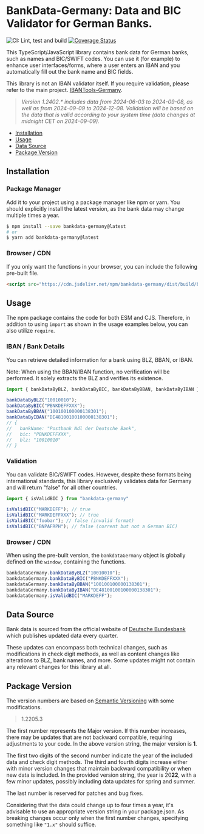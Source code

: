# BankData-Germany: Data and BIC Validator for German Banks.

![CI: Lint, test and build](https://github.com/baumerdev/bankdata-germany/workflows/Lint,%20test%20and%20build/badge.svg?branch=main)
[![Coverage Status](https://coveralls.io/repos/github/baumerdev/bankdata-germany/badge.svg?branch=main)](https://coveralls.io/github/baumerdev/bankdata-germany?branch=main)

This TypeScript/JavaScript library contains bank data for German banks, such
as names and BIC/SWIFT codes. You can use it (for example) to enhance user
interfaces/forms, where a user enters an IBAN and you automatically fill out
the bank name and BIC fields.

This library is not an IBAN validator itself. If you require validation,
please refer to the main project. [IBANTools-Germany](https://baumerdev.github.io/ibantools-germany/).

> _Version 1.2402.* includes data from 2024-06-03 to 2024-09-08, as well as from 2024-09-09 to 2024-12-08. Validation will be based on the data that is valid according to your system time (data changes at midnight CET on 2024-09-09)._

* [Installation](#installation)
* [Usage](#usage)
* [Data Source](#data-source)
* [Package Version](#package-version)

## Installation

### Package Manager

Add it to your project using a package manager like npm or yarn. You should
explicitly install the latest version, as the bank data may change multiple
times a year.

```sh
$ npm install --save bankdata-germany@latest
# or
$ yarn add bankdata-germany@latest
```

### Browser / CDN

If you only want the functions in your browser, you can include the following
pre-built file.

```html
<script src="https://cdn.jsdelivr.net/npm/bankdata-germany/dist/build/browser.js"></script>
```

## Usage

The npm package contains the code for both ESM and CJS. Therefore, in addition
to using `import` as shown in the usage examples below, you can also utilize
`require`.

### IBAN / Bank Details

You can retrieve detailed information for a bank using BLZ, BBAN, or IBAN.

Note: When using the BBAN/IBAN function, no verification will be performed. It
solely extracts the BLZ and verifies its existence.

```javascript
import { bankDataByBLZ, bankDataByBIC, bankDataByBBAN, bankDataByIBAN } from "bankdata-germany"

bankDataByBLZ("10010010");
bankDataByBIC("PBNKDEFFXXX");
bankDataByBBAN("100100100000138301");
bankDataByIBAN("DE48100100100000138301");
// {
//   bankName: "Postbank Ndl der Deutsche Bank",
//   bic: "PBNKDEFFXXX",
//   blz: "10010010"
// }
```

### Validation

You can validate BIC/SWIFT codes. However, despite these formats being
international standards, this library exclusively validates data for Germany
and will return "false" for all other countries.

```javascript
import { isValidBIC } from "bankdata-germany"

isValidBIC("MARKDEFF"); // true
isValidBIC("MARKDEFFXXX"); // true
isValidBIC("foobar"); // false (invalid format)
isValidBIC("BNPAFRPH"); // false (corrent but not a German BIC)
```

### Browser / CDN

When using the pre-built version, the `bankdataGermany` object is globally
defined on the `window`, containing the functions.

```javascript
bankdataGermany.bankDataByBLZ("10010010");
bankdataGermany.bankDataByBIC("PBNKDEFFXXX");
bankdataGermany.bankDataByBBAN("100100100000138301");
bankdataGermany.bankDataByIBAN("DE48100100100000138301");
bankdataGermany.isValidBIC("MARKDEFF");
```

## Data Source

Bank data is sourced from the official website of
[Deutsche Bundesbank](https://www.bundesbank.de/en/tasks/payment-systems/services/bank-sort-codes/download-bank-sort-codes-626218)
which publishes updated data every quarter.

These updates can encompass both technical changes, such as modifications in
check digit methods, as well as content changes like alterations to BLZ, bank
names, and more. Some updates might not contain any relevant changes for this
library at all.

## Package Version

The version numbers are based on [Semantic Versioning](https://semver.org/)
with some modifications.

> 1.2205.3

The first number represents the Major version. If this number increases, there
may be updates that are not backward compatible, requiring adjustments to your
code. In the above version string, the major version is **1**.

The first two digits of the second number indicate the year of the included data
and check digit methods. The third and fourth digits increase either with minor
version changes that maintain backward compatibility or when new data is
included. In the provided version string, the year is 20**22**, with a few minor
updates, possibly including data updates for spring and summer.

The last number is reserved for patches and bug fixes.

Considering that the data could change up to four times a year, it's advisable
to use an appropriate version string in your package.json. As breaking changes
occur only when the first number changes, specifying something like `"1.x"`
should suffice.
